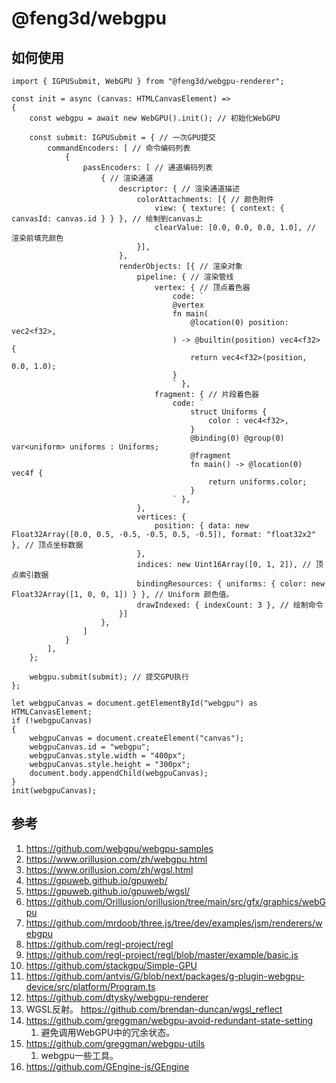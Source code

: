# @feng3d/webgpu

## 如何使用
```
import { IGPUSubmit, WebGPU } from "@feng3d/webgpu-renderer";

const init = async (canvas: HTMLCanvasElement) =>
{
    const webgpu = await new WebGPU().init(); // 初始化WebGPU

    const submit: IGPUSubmit = { // 一次GPU提交
        commandEncoders: [ // 命令编码列表
            {
                passEncoders: [ // 通道编码列表
                    { // 渲染通道
                        descriptor: { // 渲染通道描述
                            colorAttachments: [{ // 颜色附件
                                view: { texture: { context: { canvasId: canvas.id } } }, // 绘制到canvas上
                                clearValue: [0.0, 0.0, 0.0, 1.0], // 渲染前填充颜色
                            }],
                        },
                        renderObjects: [{ // 渲染对象
                            pipeline: { // 渲染管线
                                vertex: { // 顶点着色器
                                    code: `
                                    @vertex
                                    fn main(
                                        @location(0) position: vec2<f32>,
                                    ) -> @builtin(position) vec4<f32> {
                                        return vec4<f32>(position, 0.0, 1.0);
                                    }
                                    ` },
                                fragment: { // 片段着色器
                                    code: `
                                        struct Uniforms {
                                            color : vec4<f32>,
                                        }
                                        @binding(0) @group(0) var<uniform> uniforms : Uniforms;
                                        @fragment
                                        fn main() -> @location(0) vec4f {
                                            return uniforms.color;
                                        }
                                    ` },
                            },
                            vertices: {
                                position: { data: new Float32Array([0.0, 0.5, -0.5, -0.5, 0.5, -0.5]), format: "float32x2" }, // 顶点坐标数据
                            },
                            indices: new Uint16Array([0, 1, 2]), // 顶点索引数据
                            bindingResources: { uniforms: { color: new Float32Array([1, 0, 0, 1]) } }, // Uniform 颜色值。
                            drawIndexed: { indexCount: 3 }, // 绘制命令
                        }]
                    },
                ]
            }
        ],
    };

    webgpu.submit(submit); // 提交GPU执行
};

let webgpuCanvas = document.getElementById("webgpu") as HTMLCanvasElement;
if (!webgpuCanvas)
{
    webgpuCanvas = document.createElement("canvas");
    webgpuCanvas.id = "webgpu";
    webgpuCanvas.style.width = "400px";
    webgpuCanvas.style.height = "300px";
    document.body.appendChild(webgpuCanvas);
}
init(webgpuCanvas);

```

## 参考
1. https://github.com/webgpu/webgpu-samples
2. https://www.orillusion.com/zh/webgpu.html
3. https://www.orillusion.com/zh/wgsl.html
4. https://gpuweb.github.io/gpuweb/
5. https://gpuweb.github.io/gpuweb/wgsl/
6. https://github.com/Orillusion/orillusion/tree/main/src/gfx/graphics/webGpu
7. https://github.com/mrdoob/three.js/tree/dev/examples/jsm/renderers/webgpu
8. https://github.com/regl-project/regl
9. https://github.com/regl-project/regl/blob/master/example/basic.js
10. https://github.com/stackgpu/Simple-GPU
11. https://github.com/antvis/G/blob/next/packages/g-plugin-webgpu-device/src/platform/Program.ts
12. https://github.com/dtysky/webgpu-renderer
13. WGSL反射。 https://github.com/brendan-duncan/wgsl_reflect
14. https://github.com/greggman/webgpu-avoid-redundant-state-setting
    1.  避免调用WebGPU中的冗余状态。
15. https://github.com/greggman/webgpu-utils
    1.  webgpu一些工具。
16. https://github.com/GEngine-js/GEngine